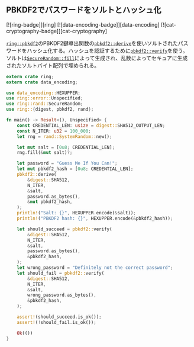 <a name="ex-pbkdf2"></a>
## PBKDF2でパスワードをソルトとハッシュ化

[![ring-badge]][ring] [![data-encoding-badge]][data-encoding] [![cat-cryptography-badge]][cat-cryptography]

[`ring::pbkdf2`]のPBKDF2鍵導出関数の[`pbkdf2::derive`]を使いソルトされたパスワードをハッシュ化する。ハッシュを認証するために[`pbkdf2::verify`]を使う。ソルトは[`SecureRandom::fill`]によって生成され、乱数によってセキュアに生成されたソルトバイト配列で埋められる。

```rust
extern crate ring;
extern crate data_encoding;

use data_encoding::HEXUPPER;
use ring::error::Unspecified;
use ring::rand::SecureRandom;
use ring::{digest, pbkdf2, rand};

fn main() -> Result<(), Unspecified> {
    const CREDENTIAL_LEN: usize = digest::SHA512_OUTPUT_LEN;
    const N_ITER: u32 = 100_000;
    let rng = rand::SystemRandom::new();

    let mut salt = [0u8; CREDENTIAL_LEN];
    rng.fill(&mut salt)?;

    let password = "Guess Me If You Can!";
    let mut pbkdf2_hash = [0u8; CREDENTIAL_LEN];
    pbkdf2::derive(
        &digest::SHA512,
        N_ITER,
        &salt,
        password.as_bytes(),
        &mut pbkdf2_hash,
    );
    println!("Salt: {}", HEXUPPER.encode(&salt));
    println!("PBKDF2 hash: {}", HEXUPPER.encode(&pbkdf2_hash));

    let should_succeed = pbkdf2::verify(
        &digest::SHA512,
		N_ITER,
        &salt,
        password.as_bytes(),
        &pbkdf2_hash,
    );
    let wrong_password = "Definitely not the correct password";
    let should_fail = pbkdf2::verify(
        &digest::SHA512,
        N_ITER,
        &salt,
        wrong_password.as_bytes(),
        &pbkdf2_hash,
    );

    assert!(should_succeed.is_ok());
    assert!(!should_fail.is_ok());

    Ok(())
}
```

[`pbkdf2::derive`]: https://briansmith.org/rustdoc/ring/pbkdf2/fn.derive.html
[`pbkdf2::verify`]: https://briansmith.org/rustdoc/ring/pbkdf2/fn.verify.html
[`ring::pbkdf2`]: https://briansmith.org/rustdoc/ring/pbkdf2/index.html
[`SecureRandom::fill`]: https://briansmith.org/rustdoc/ring/rand/trait.SecureRandom.html#tymethod.fill
